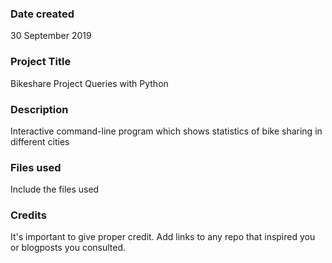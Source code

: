 ### Date created
30 September 2019

### Project Title
Bikeshare Project Queries with Python

### Description
Interactive command-line program which shows statistics of bike sharing in different cities

### Files used
Include the files used

### Credits
It's important to give proper credit. Add links to any repo that inspired you or blogposts you consulted.
